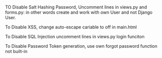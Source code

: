 TO Disable Salt Hashing Password, Uncomment lines in views.py and forms.py: in other words create and work with own User and not Django User.

To Disable XSS, change auto-escape cariable to off in main.html

To Disable SQL Injection uncomment lines in views.py login funciton

To Disable Password Token generation, use own forgot password function not built-in
